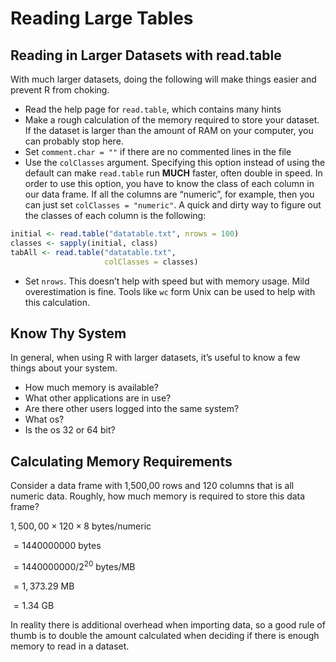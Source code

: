 Reading Large Tables
================

## Reading in Larger Datasets with read.table

With much larger datasets, doing the following will make things easier
and prevent R from choking.

-   Read the help page for `read.table`, which contains many hints
-   Make a rough calculation of the memory required to store your
    dataset. If the dataset is larger than the amount of RAM on your
    computer, you can probably stop here.
-   Set `comment.char = ""` if there are no commented lines in the file
-   Use the `colClasses` argument. Specifying this option instead of
    using the default can make `read.table` run **MUCH** faster, often
    double in speed. In order to use this option, you have to know the
    class of each column in our data frame. If all the columns are
    “numeric”, for example, then you can just set
    `colClasses = "numeric"`. A quick and dirty way to figure out the
    classes of each column is the following:

``` r
initial <- read.table("datatable.txt", nrows = 100)
classes <- sapply(initial, class)
tabAll <- read.table("datatable.txt", 
                     colClasses = classes)
```

-   Set `nrows`. This doesn’t help with speed but with memory usage.
    Mild overestimation is fine. Tools like `wc` form Unix can be used
    to help with this calculation.

## Know Thy System

In general, when using R with larger datasets, it’s useful to know a few
things about your system.

-   How much memory is available?
-   What other applications are in use?
-   Are there other users logged into the same system?
-   What os?
-   Is the os 32 or 64 bit?

## Calculating Memory Requirements

Consider a data frame with 1,500,00 rows and 120 columns that is all
numeric data. Roughly, how much memory is required to store this data
frame?

1, 500, 00 × 120 × 8 bytes/numeric

 = 1440000000 bytes

 = 1440000000/2<sup>20</sup> bytes/MB

 = 1, 373.29 MB

 = 1.34 GB

In reality there is additional overhead when importing data, so a good
rule of thumb is to double the amount calculated when deciding if there
is enough memory to read in a dataset.
